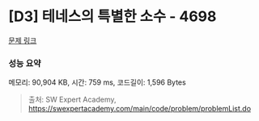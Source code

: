 # [D3] 테네스의 특별한 소수 - 4698 

[문제 링크](https://swexpertacademy.com/main/code/problem/problemDetail.do?contestProbId=AWRuoqCKkE0DFAXt) 

### 성능 요약

메모리: 90,904 KB, 시간: 759 ms, 코드길이: 1,596 Bytes



> 출처: SW Expert Academy, https://swexpertacademy.com/main/code/problem/problemList.do